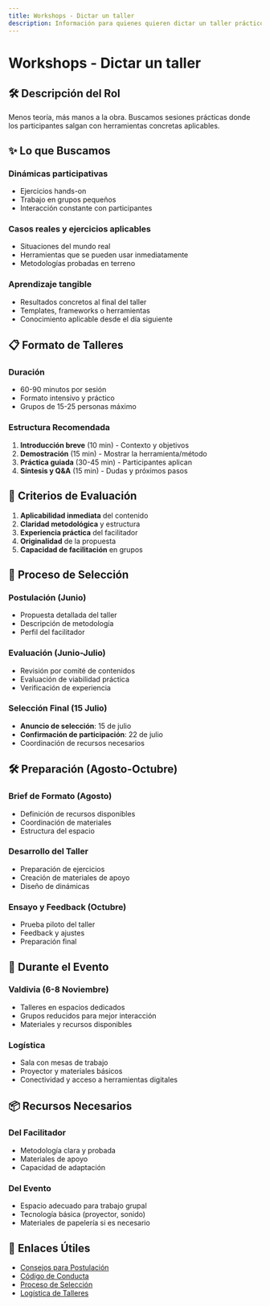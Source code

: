 ```yaml
---
title: Workshops - Dictar un taller
description: Información para quienes quieren dictar un taller práctico
---
```


# Workshops - Dictar un taller

## 🛠️ Descripción del Rol

Menos teoría, más manos a la obra. Buscamos sesiones prácticas donde los participantes salgan con herramientas concretas aplicables.

## ✨ Lo que Buscamos

### **Dinámicas participativas**
- Ejercicios hands-on
- Trabajo en grupos pequeños
- Interacción constante con participantes

### **Casos reales y ejercicios aplicables**
- Situaciones del mundo real
- Herramientas que se pueden usar inmediatamente
- Metodologías probadas en terreno

### **Aprendizaje tangible**
- Resultados concretos al final del taller
- Templates, frameworks o herramientas
- Conocimiento aplicable desde el día siguiente

## 📋 Formato de Talleres

### **Duración**
- 60-90 minutos por sesión
- Formato intensivo y práctico
- Grupos de 15-25 personas máximo

### **Estructura Recomendada**
1. **Introducción breve** (10 min) - Contexto y objetivos
2. **Demostración** (15 min) - Mostrar la herramienta/método
3. **Práctica guiada** (30-45 min) - Participantes aplican
4. **Síntesis y Q&A** (15 min) - Dudas y próximos pasos

## 🎯 Criterios de Evaluación

1. **Aplicabilidad inmediata** del contenido
2. **Claridad metodológica** y estructura
3. **Experiencia práctica** del facilitador
4. **Originalidad** de la propuesta
5. **Capacidad de facilitación** en grupos

## 📝 Proceso de Selección

### **Postulación (Junio)**
- Propuesta detallada del taller
- Descripción de metodología
- Perfil del facilitador

### **Evaluación (Junio-Julio)**
- Revisión por comité de contenidos
- Evaluación de viabilidad práctica
- Verificación de experiencia

### **Selección Final (15 Julio)**
- **Anuncio de selección**: 15 de julio
- **Confirmación de participación**: 22 de julio
- Coordinación de recursos necesarios

## 🛠️ Preparación (Agosto-Octubre)

### **Brief de Formato (Agosto)**
- Definición de recursos disponibles
- Coordinación de materiales
- Estructura del espacio

### **Desarrollo del Taller**
- Preparación de ejercicios
- Creación de materiales de apoyo
- Diseño de dinámicas

### **Ensayo y Feedback (Octubre)**
- Prueba piloto del taller
- Feedback y ajustes
- Preparación final

## 🎪 Durante el Evento

### **Valdivia (6-8 Noviembre)**
- Talleres en espacios dedicados
- Grupos reducidos para mejor interacción
- Materiales y recursos disponibles

### **Logística**
- Sala con mesas de trabajo
- Proyector y materiales básicos
- Conectividad y acceso a herramientas digitales

## 📦 Recursos Necesarios

### **Del Facilitador**
- Metodología clara y probada
- Materiales de apoyo
- Capacidad de adaptación

### **Del Evento**
- Espacio adecuado para trabajo grupal
- Tecnología básica (proyector, sonido)
- Materiales de papelería si es necesario

## 🔗 Enlaces Útiles

- [Consejos para Postulación](https://9punto5.cl/blog/speakers-talleres-2025/)
- [Código de Conducta](/08-recursos/guias/code-of-conduct/)
- [Proceso de Selección](/02-contenidos/seleccion/)
- [Logística de Talleres](/03-produccion/logistica/)